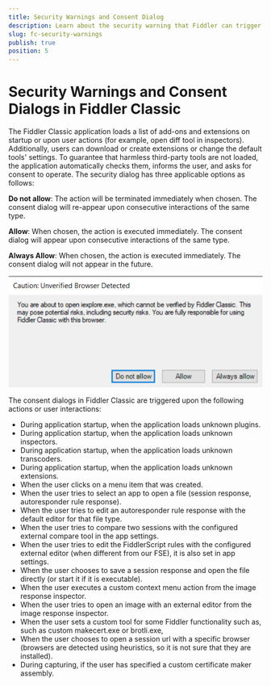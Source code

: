 ```yaml
---
title: Security Warnings and Consent Dialog
description: Learn about the security warning that Fiddler can trigger upon different user interactions.
slug: fc-security-warnings
publish: true
position: 5
---
```


# Security Warnings and Consent Dialogs in Fiddler Classic

The Fiddler Classic application loads a list of add-ons and extensions on startup or upon user actions (for example, open diff tool in inspectors). Additionally, users can download or create extensions or change the default tools' settings. To guarantee that harmless third-party tools are not loaded, the application automatically checks them, informs the user, and asks for consent to operate. The security dialog has three applicable options as follows:

**Do not allow**: The action will be terminated immediately when chosen. The consent dialog will re-appear upon consecutive interactions of the same type.

**Allow**: When chosen, the action is executed immediately. The consent dialog will appear upon consecutive interactions of the same type.

**Always Allow**: When chosen, the action is executed immediately. The consent dialog will not appear in the future.

![security dialogs in Fiddler Classic](../images/security-dialogs.png)

The consent dialogs in Fiddler Classic are triggered upon the following actions or user interactions:

- During application startup, when the application loads unknown plugins.
- During application startup, when the application loads unknown inspectors.
- During application startup, when the application loads unknown transcoders.
- During application startup, when the application loads unknown extensions.
- When the user clicks on a menu item that was created.
- When the user tries to select an app to open a file (session response, autoresponder rule response).
- When the user tries to edit an autoresponder rule response with the default editor for that file type.
- When the user tries to compare two sessions with the configured external compare tool in the app settings.
- When the user tries to edit the FiddlerScript rules with the configured external editor (when different from our FSE), it is also set in app settings.
- When the user chooses to save a session response and open the file directly (or start it if it is executable).
- When the user executes a custom context menu action from the image response inspector.
- When the user tries to open an image with an external editor from the image response inspector.
- When the user sets a custom tool for some Fiddler functionality such as, such as custom makecert.exe or brotli.exe,
- When the user chooses to open a session url with a specific browser (browsers are detected using heuristics, so it is not sure that they are installed).
- During capturing, if the user has specified a custom certificate maker assembly.

